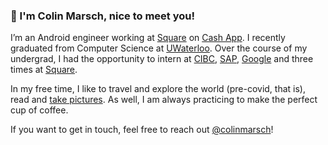 ### 👋 I'm Colin Marsch, nice to meet you!

I’m an Android engineer working at [Square](https://squareup.com/) on [Cash App](https://cash.app/). I recently graduated from Computer Science at [UWaterloo](https://uwaterloo.ca/).
Over the course of my undergrad, I had the opportunity to intern at [CIBC](https://www.cibc.com/en/about-cibc/careers/teams/digital.html), 
[SAP](https://www.sap.com/), [Google](https://google.com/) and three times at [Square](https://squareup.com/).

In my free time, I like to travel and explore the world (pre-covid, that is), read and [take pictures](https://instagram.com/marschcolin/). 
As well, I am always practicing to make the perfect cup of coffee.

If you want to get in touch, feel free to reach out [@colinmarsch](https://twitter.com/colinmarsch)!

